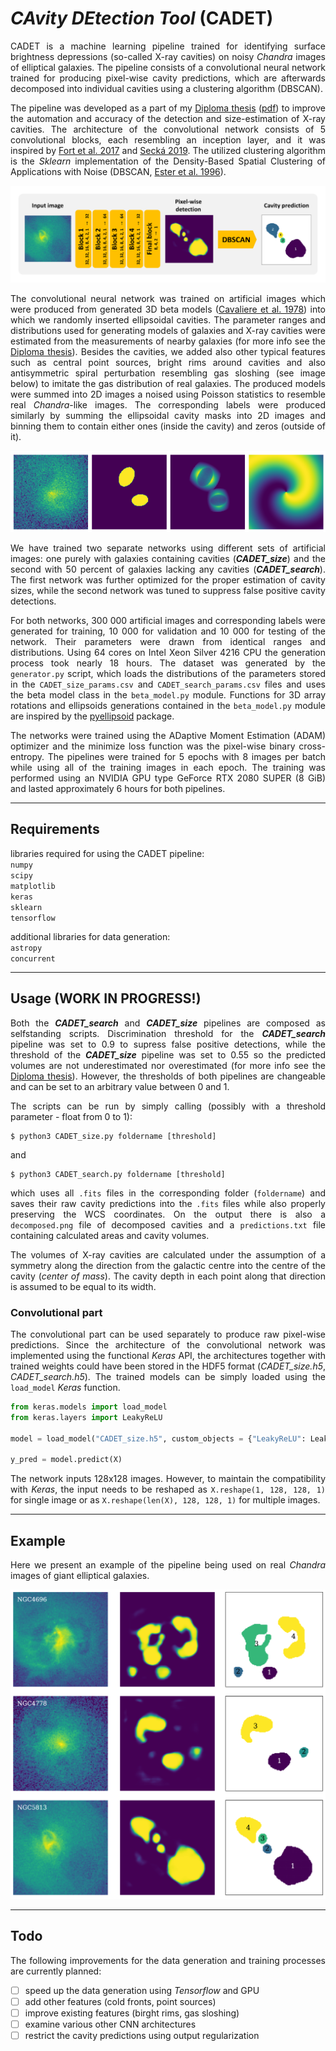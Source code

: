 <style>
p {text-align: justify;}
</style>

<h1> <em>CAvity DEtection Tool</em> (CADET) </h1>

<p>CADET is a machine learning pipeline trained for identifying surface brightness depressions (so-called X-ray cavities) on noisy <em>Chandra</em> images of elliptical galaxies. The pipeline consists of a convolutional neural network trained for producing pixel-wise cavity predictions, which are afterwards decomposed into individual cavities using a clustering algorithm (DBSCAN).</p>

<p>The pipeline was developed as a part of my <a href="https://is.muni.cz/th/x68od/?lang=en">Diploma thesis</a> (<a href=pdfs/diploma_thesis.pdf>pdf</a>) to improve the automation and accuracy of the detection and size-estimation of X-ray cavities. The architecture of the convolutional network consists of 5 convolutional blocks, each resembling an inception layer, and it was inspired by <a href="https://ui.adsabs.harvard.edu/abs/2017arXiv171200523F/abstract">Fort et al. 2017</a> and <a href="https://is.muni.cz/th/rnxoz/?fakulta=1411">Secká 2019</a>. The utilized clustering algorithm is the <em>Sklearn</em> implementation of the Density-Based Spatial Clustering of Applications with Noise (DBSCAN, <a href="https://citeseerx.ist.psu.edu/viewdoc/summary?doi=10.1.1.121.9220">Ester et al. 1996</a>).</p>

![Architecture](figures/architecture.png)

The convolutional neural network was trained on artificial images which were produced from generated 3D beta models ([Cavaliere et al. 1978](https://ui.adsabs.harvard.edu/abs/1978A%26A....70..677C/abstract)) into which we randomly inserted ellipsoidal cavities. The parameter ranges and distributions used for generating models of galaxies and X-ray cavities were estimated from the measurements of nearby galaxies (for more info see the [Diploma thesis](pdfs/diploma_thesis.pdf)). Besides the cavities, we added also other typical features such as central point sources, bright rims around cavities and also antisymmetric spiral perturbation resembling gas sloshing (see image below) to imitate the gas distribution of real galaxies. The produced models were summed into 2D images a noised using Poisson statistics to resemble real *Chandra*-like images. The corresponding labels were produced similarly by summing the ellipsoidal cavity masks into 2D images and binning them to contain either ones (inside the cavity) and zeros (outside of it).

![Architecture](figures/artificial.png)

We have trained two separate networks using different sets of artificial images: one purely with galaxies containing cavities (***CADET_size***) and the second with 50 percent of galaxies lacking any cavities (***CADET_search***). The first network was further optimized for the proper estimation of cavity sizes, while the second network was tuned to suppress false positive cavity detections.

For both networks, 300 000 artificial images and corresponding labels were generated for training, 10 000 for validation and 10 000 for testing of the network. Their parameters were drawn from identical ranges and distributions. Using 64 cores on Intel Xeon Silver 4216 CPU the generation process took nearly 18 hours. The dataset was generated by the `generator.py` script, which loads the distributions of the parameters stored in the `CADET_size_params.csv` and `CADET_search_params.csv` files and uses the beta model class in the `beta_model.py` module. Functions for 3D array rotations and ellipsoids generations contained in the `beta_model.py` module are inspired by the [pyellipsoid](https://pypi.org/project/pyellipsoid/) package.

The networks were trained using the ADaptive Moment Estimation (ADAM) optimizer and the minimize loss function was the pixel-wise binary cross-entropy. The pipelines were trained for 5 epochs with 8 images per batch while using all of the training images in each epoch. The training was performed using an NVIDIA GPU type GeForce RTX 2080 SUPER (8 GiB) and lasted approximately 6 hours for both pipelines.

---

## Requirements

libraries required for using the CADET pipeline:\
`numpy`\
`scipy`\
`matplotlib`\
`keras`\
`sklearn`\
`tensorflow`

additional libraries for data generation:\
`astropy`\
`concurrent`

---

## Usage (WORK IN PROGRESS!)

Both the ***CADET_search*** and ***CADET_size*** pipelines are composed as selfstanding scripts. Discrimination threshold for the ***CADET_search*** pipeline was set to 0.9 to supress false positive detections, while the threshold of the ***CADET_size*** pipeline was set to 0.55 so the predicted volumes are not underestimated nor overestimated (for more info see the [Diploma thesis](pdfs/diploma_thesis.pdf)). However, the thresholds of both pipelines are changeable and can be set to an arbitrary value between 0 and 1.

The scripts can be run by simply calling (possibly with a threshold parameter - float from 0 to 1):

```console
$ python3 CADET_size.py foldername [threshold]
```

and

```console
$ python3 CADET_search.py foldername [threshold]
```

which uses all `.fits` files in the corresponding folder (`foldername`) and saves their raw cavity predictions into the `.fits` files while also properly preserving the WCS coordinates. On the output there is also a `decomposed.png` file of decomposed cavities and a `predictions.txt` file containing calculated areas and cavity volumes.

The volumes of X-ray cavities are calculated under the assumption of a symmetry along the direction from the galactic centre into the centre of the cavity (*center of mass*). The cavity depth in each point along that direction is assumed to be equal to its width.

### Convolutional part

The convolutional part can be used separately to produce raw pixel-wise predictions. Since the architecture of the convolutional network was implemented using the functional *Keras* API, the architectures together with trained weights could have been stored in the HDF5 format (*CADET_size.h5*, *CADET_search.h5*). The trained models can be simply loaded using the `load_model` *Keras* function.

```python
from keras.models import load_model
from keras.layers import LeakyReLU

model = load_model("CADET_size.h5", custom_objects = {"LeakyReLU": LeakyReLU})

y_pred = model.predict(X)
```

The network inputs 128x128 images. However, to maintain the compatibility with *Keras*, the input needs to be reshaped as `X.reshape(1, 128, 128, 1)` for single image or as `X.reshape(len(X), 128, 128, 1)` for multiple images.

---

## Example

Here we present an example of the pipeline being used on real *Chandra* images of giant elliptical galaxies.

![](figures/predictions.png)

---

## Todo

The following improvements for the data generation and training processes are currently planned:

- [ ] speed up the data generation using *Tensorflow* and GPU
- [ ] add other features (cold fronts, point sources)
- [ ] improve existing features (birght rims, gas sloshing)
- [ ] examine various other CNN architectures
- [ ] restrict the cavity predictions using output regularization
